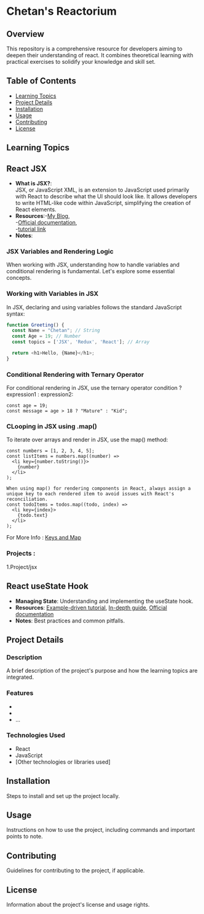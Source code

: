 # Chetan's Reactorium

## Overview

This repository is a comprehensive resource for developers aiming to deepen their understanding of react. It combines theoretical learning with practical exercises to solidify your knowledge and skill set.

## Table of Contents

- [Learning Topics](#learning-topics)
- [Project Details](#project-details)
- [Installation](#installation)
- [Usage](#usage)
- [Contributing](#contributing)
- [License](#license)

## Learning Topics

## React JSX

- **What is JSX?**:<br> JSX, or JavaScript XML, is an extension to JavaScript used primarily with React to describe what the UI should look like. It allows developers to write HTML-like code within JavaScript, simplifying the creation of React elements.
- **Resources**:-[My Blog](#),<br>
                -[Official documentation](https://legacy.reactjs.org/docs/introducing-jsx.html),<br>
                -[tutorial link ](https://youtu.be/D_cUdRtPG-M?si=83HXQ4qy3aTulTw6)
- **Notes**:     
### JSX Variables and Rendering Logic

When working with JSX, understanding how to handle variables and conditional rendering is fundamental. Let's explore some essential concepts.

### Working with Variables in JSX

In JSX, declaring and using variables follows the standard JavaScript syntax:

```javascript
function Greeting() {
  const Name = "Chetan"; // String
  const Age = 19; // Number
  const topics = ['JSX', 'Redux', 'React']; // Array

  return <h1>Hello, {Name}</h1>;
}
```  
### Conditional Rendering with Ternary Operator

For conditional rendering in JSX, use the ternary operator condition ? expression1 : expression2:

```
const age = 19;
const message = age > 18 ? "Mature" : "Kid";
```  
### CLooping in JSX using .map()

To iterate over arrays and render in JSX, use the map() method:

```
const numbers = [1, 2, 3, 4, 5];
const listItems = numbers.map((number) =>
  <li key={number.toString()}>
    {number}
  </li>
);

When using map() for rendering components in React, always assign a unique key to each rendered item to avoid issues with React's reconciliation.
const todoItems = todos.map((todo, index) =>
  <li key={index}>
    {todo.text}
  </li>
);
```  
 For More Info : [Keys and Map ](https://legacy.reactjs.org/docs/lists-and-keys.html)

### Projects : 
1.Project/jsx


## React useState Hook

- **Managing State**: Understanding and implementing the useState hook.
- **Resources**: [Example-driven tutorial](#), [In-depth guide](#), [Official documentation](#)
- **Notes**: Best practices and common pitfalls.

<!-- Add more learning topics as needed -->

## Project Details

### Description

A brief description of the project's purpose and how the learning topics are integrated.

### Features

- [Feature 1]: Description
- [Feature 2]: Description
- ...

### Technologies Used

- React
- JavaScript
- [Other technologies or libraries used]

## Installation

Steps to install and set up the project locally.

## Usage

Instructions on how to use the project, including commands and important points to note.

## Contributing

Guidelines for contributing to the project, if applicable.

## License

Information about the project's license and usage rights.
